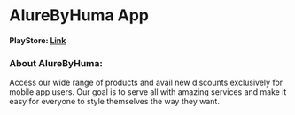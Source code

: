 # AlureByHuma App

#### PlayStore: [Link](https://play.google.com/store/apps/details?id=com.dotsketch.allurebyhuma)

### About AlureByHuma:
Access our wide range of products and avail new discounts exclusively for mobile app users. Our goal is to serve all with amazing services and make it easy for everyone to style themselves the way they want.